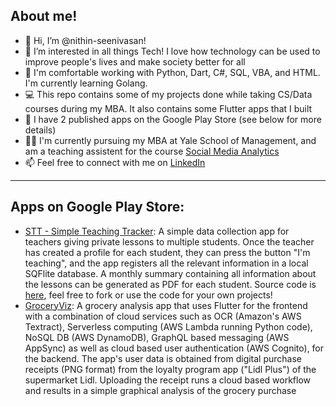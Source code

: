 ## About me!

- 👋 Hi, I’m @nithin-seenivasan!  
- 👀 I’m interested in all things Tech! I love how technology can be used to improve people's lives and make society better for all
- :cowboy_hat_face: I'm comfortable working with Python, Dart, C#, SQL, VBA, and HTML. I'm currently learning Golang.  
- :computer: This repo contains some of my projects done while taking CS/Data courses during my MBA. It also contains some Flutter apps that I built
- :file_folder: I have 2 published apps on the Google Play Store (see below for more details)
- :student: I'm currently pursuing my MBA at Yale School of Management, and am a teaching assistent for the course [Social Media Analytics](https://github.com/zlisto/social_media_analytics)  
- 📫 Feel free to connect with me on [LinkedIn](https://www.linkedin.com/in/nithinseenivasan/ "LinkedIn Profile") 




-------------------------------------------------------------------------------------------------------------------------------------------------------------------------
## Apps on Google Play Store:
- [STT - Simple Teaching Tracker](https://play.google.com/store/apps/details?id=com.stt.private_teaching_tracker "STT - Simple Teaching Tracker"): A simple data collection app for teachers giving private lessons to multiple students. Once the teacher has created a profile for each student, they can press the button "I'm teaching", and the app registers all the relevant information in a local SQFlite database. A monthly summary containing all information about the lessons can be generated as PDF for each student. Source code is [here](https://github.com/nithin-seenivasan/STT-Simple-Teaching-Tracker "here"), feel free to fork or use the code for your own projects!
- [GroceryViz](https://play.google.com/store/apps/details?id=grocery.viz "GroceryViz"): A grocery analysis app that uses Flutter for the frontend with a combination of cloud services such as OCR (Amazon's AWS Textract), Serverless computing (AWS Lambda running Python code), NoSQL DB (AWS DynamoDB), GraphQL based messaging (AWS AppSync) as well as cloud based user authentication (AWS Cognito), for the backend. The app's user data is obtained from digital purchase receipts (PNG format) from the loyalty program app ("Lidl Plus") of the supermarket Lidl. Uploading the receipt runs a cloud based workflow and results in a simple graphical analysis of the grocery purchase

<!---
nithin-seenivasan/nithin-seenivasan is a ✨ special ✨ repository because its `README.md` (this file) appears on your GitHub profile.
You can click the Preview link to take a look at your changes.
--->
